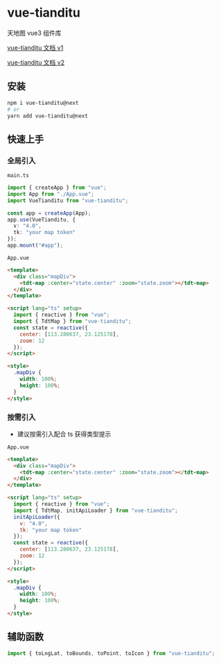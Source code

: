 # vue-tianditu

天地图 vue3 组件库

[vue-tianditu 文档 v1](https://soullyoko.github.io/vue-tianditu/v1)

[vue-tianditu 文档 v2](https://soullyoko.github.io/vue-tianditu/v2)

## 安装

```sh
npm i vue-tianditu@next
# or
yarn add vue-tianditu@next
```

## 快速上手

### 全局引入

`main.ts`

```ts
import { createApp } from "vue";
import App from "./App.vue";
import VueTianditu from "vue-tianditu";

const app = createApp(App);
app.use(VueTianditu, {
  v: "4.0",
  tk: "your map token"
});
app.mount("#app");
```

`App.vue`

```html
<template>
  <div class="mapDiv">
    <tdt-map :center="state.center" :zoom="state.zoom"></tdt-map>
  </div>
</template>

<script lang="ts" setup>
  import { reactive } from "vue";
  import { TdtMap } from "vue-tianditu";
  const state = reactive({
    center: [113.280637, 23.125178],
    zoom: 12
  });
</script>

<style>
  .mapDiv {
    width: 100%;
    height: 100%;
  }
</style>
```

### 按需引入

- 建议按需引入配合 ts 获得类型提示

`App.vue`

```html
<template>
  <div class="mapDiv">
    <tdt-map :center="state.center" :zoom="state.zoom"></tdt-map>
  </div>
</template>

<script lang="ts" setup>
  import { reactive } from "vue";
  import { TdtMap, initApiLoader } from "vue-tianditu";
  initApiLoader({
    v: "4.0",
    tk: "your map token"
  });
  const state = reactive({
    center: [113.280637, 23.125178],
    zoom: 12
  });
</script>

<style>
  .mapDiv {
    width: 100%;
    height: 100%;
  }
</style>
```

## 辅助函数

```ts
import { toLngLat, toBounds, toPoint, toIcon } from "vue-tianditu";
```
